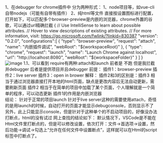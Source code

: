 1、在debugger for chrome插件中
分为两种形式：
  1、node项目等，如vue-cli
      自带nodejs（可能有自带有插件）
  2、纯html等文件
      直接按设置图标进行配置，打开如下，可以匹配多个browser-preview是内嵌的浏览器，chrome外置的谷歌，可以通过url精确拦截
{
    // Use IntelliSense to learn about possible attributes.
    // Hover to view descriptions of existing attributes.
    // For more information, visit: https://go.microsoft.com/fwlink/?linkid=830387
    "version": "0.2.0",
    "configurations":[ 
    { 
        "type": "browser-preview",
        "request": "attach",
        "name": "内嵌插件调试",
        "webRoot": "${workspaceRoot}"
    },
    {
        "type": "chrome",
        "request": "launch",
        "name": "Launch Chrome against localhost",
        "url": "http://localhost:8080",
        "webRoot": "${workspaceFolder}"
    }
    ]
}
![image](https://user-images.githubusercontent.com/49802891/140650353-4e36e250-27a0-47c3-9412-653aec3de0db.png)
 1.1、可以看到  require有两种:attach和launch  前者是 不跑 但是我拦截 并debugger  后者是提供项目并且debugger
      前提：
          插件1：browser-preview
          插件2：live server
          插件3：open in brower
      解释：
          插件2和3的区别是：插件3 相当于通过浏览器直接打开本地的html页面，缺点是更改内容后无法自动更新，需要刷新页面
                           插件2  相当于在简单的项目中加载了某个页面，个人理解就是一个简单的程序，可以动态更新
          插件1的作用是内嵌浏览器                
      结论：
          针对于正常的项目launch
          针对于live server这种的需要使用attach，奇怪的是用launch的时候，自动打开的页面才能显示debugconsole，否则显示不了
另外，此上只能显示console，但是针对于这种单个的不启动项目的，好像没办法打断点，html的没有试过
网上查找的结论如下：
      默认情况下，VSCode是不能在Html文件里打断点的，但是可以修改设置，依次打开：文件->首选项->设置，然后功能->调试->勾选上“允许在任何文件中设置断点”，这样就可以在Html的script标签中打断点了。
      
